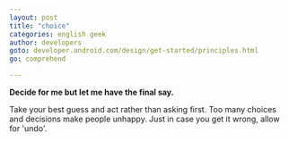 ```yaml
---
layout: post
title: "choice"
categories: english geek
author: developers
goto: developer.android.com/design/get-started/principles.html
go: comprehend

---
```

**Decide for me but let me have the final say.**<!-- more -->

Take your best guess and act rather than asking first. Too many choices and decisions make people unhappy. Just in case you get it wrong, allow for 'undo'.
